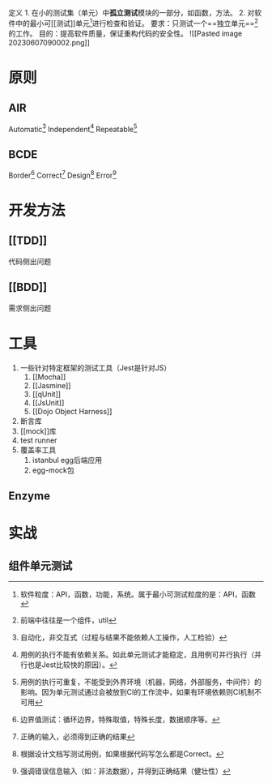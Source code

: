 定义
	1. 在小的测试集（单元）中**孤立测试**模块的一部分，如函数，方法。
	2. 对软件中的最小可[[测试]]单元[^9]进行检查和验证。
要求：只测试一个==独立单元==[^1]的工作。
目的：提高软件质量，保证重构代码的安全性。
![[Pasted image 20230607090002.png]] 
# 原则
## AIR
Automatic[^2] 
Independent[^3] 
Repeatable[^4] 
## BCDE
Border[^5]
Correct[^6]
Design[^7]
Error[^8]

# 开发方法
## [[TDD]] 
代码侧出问题
## [[BDD]] 
需求侧出问题
# 工具
1. 一些针对特定框架的测试工具（Jest是针对JS）
	1. [[Mocha]] 
	2. [[Jasmine]] 
	3. [[qUnit]] 
	4. [[JsUnit]] 
	5. [[Dojo Object Harness]] 
2. 断言库
3. [[mock]]库
4. test runner
5. 覆盖率工具
	1. istanbul
egg后端应用
	1. egg-mock包
## Enzyme
# 实战
## 组件单元测试


[^1]: 前端中往往是一个组件，util
[^2]: 自动化，非交互式（过程与结果不能依赖人工操作，人工检验）
[^3]: 用例的执行不能有依赖关系。如此单元测试才能稳定，且用例可并行执行（并行也是Jest比较快的原因）。
[^4]: 用例的执行可重复，不能受到外界环境（机器，网络，外部服务，中间件）的影响。因为单元测试通过会被放到CI的工作流中，如果有环境依赖则CI机制不可用
[^5]: 边界值测试：循环边界，特殊取值，特殊长度，数据顺序等。
[^6]: 正确的输入，必须得到正确的结果
[^7]: 根据设计文档写测试用例，如果根据代码写怎么都是Correct。
[^8]: 强调错误信息输入（如：非法数据），并得到正确结果（健壮性）
[^9]: 软件粒度：API，函数，功能，系统。属于最小可测试粒度的是：API，函数